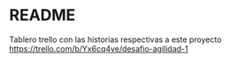 # README
Tablero trello con las historias respectivas a este proyecto
https://trello.com/b/Yx6cq4ve/desafio-agilidad-1
